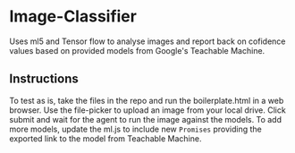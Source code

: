 # Image-Classifier
Uses ml5 and Tensor flow to analyse images and report back on cofidence values based on provided models from Google's Teachable Machine.

## Instructions
To test as is, take the files in the repo and run the boilerplate.html in a web browser. Use the file-picker to upload an image from your local drive. Click submit and wait for the agent to run the image against the models. To add more models, update the ml.js to include new `Promises` providing the exported link to the model from Teachable Machine. 

